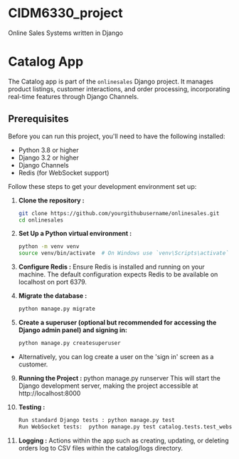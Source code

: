 # CIDM6330_project
Online Sales Systems written in Django

# Catalog App
The Catalog app is part of the `onlinesales` Django project. It manages product listings, customer interactions, and order processing, incorporating real-time features through Django Channels.

## Prerequisites
Before you can run this project, you'll need to have the following installed:
- Python 3.8 or higher
- Django 3.2 or higher
- Django Channels
- Redis (for WebSocket support)

Follow these steps to get your development environment set up:

1. **Clone the repository :**
   ```bash
   git clone https://github.com/yourgithubusername/onlinesales.git
   cd onlinesales

2. **Set Up a Python virtual environment :**
   ```bash
   python -m venv venv
   source venv/bin/activate  # On Windows use `venv\Scripts\activate`

4. **Configure Redis :**
  Ensure Redis is installed and running on your machine. The default configuration expects Redis to be available on localhost on port 6379.

5. **Migrate the database :**
      ```bash
   python manage.py migrate

7. **Create a superuser (optional but recommended for accessing the Django admin panel) and signing in:**
      ```bash
   python manage.py createsuperuser
- Alternatively, you can log create a user on the 'sign in' screen as a customer.

9. **Running the Project :**
  python manage.py runserver
  This will start the Django development server, making the project accessible at http://localhost:8000

10. **Testing :**
      ```bash
      Run standard Django tests : python manage.py test
      Run WebSocket tests:  python manage.py test catalog.tests.test_websockets

11. **Logging :**
  Actions within the app such as creating, updating, or deleting orders log to CSV files within the catalog/logs directory.

